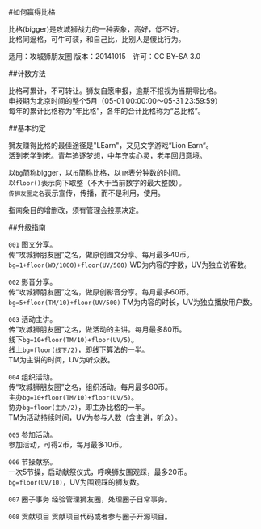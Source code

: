 #如何赢得比格

比格(bigger)是攻城狮战力的一种表象，高好，低不好。  
比格同逼格，可牛可装，和自己比，比别人是傻比行为。  

适用：攻城狮朋友圈  版本：20141015　许可：CC BY-SA 3.0

##计数方法

比格可累计，不可转让。狮友自愿申报，逾期不报视为当期零比格。  
申报期为北京时间的整个5月（05-01 00:00:00～05-31 23:59:59）  
每年的累计比格称为“年比格”，各年的合计比格称为“总比格”。

##基本约定

狮友赚得比格的最佳途径是"LEarn"，又见文字游戏“Lion Earn“。  
活到老学到老。青年追逐梦想，中年充实心灵，老年回归意境。  

以`bg`简称bigger，以`币`简称比格，以`TM`表分钟数的时间。  
以`floor()`表示向下取整（不大于当前数字的最大整数）。  
`传狮友圈之名`表示宣传，传播，而不是利用，使用。

指南条目的增删改，须有管理会投票决定。

##升级指南

`001` 图文分享。  
传“攻城狮朋友圈”之名，做原创图文分享。每月最多40币。  
`bg=1+floor(WD/1000)+floor(UV/500)`
WD为内容的字数，UV为独立访客数。  

`002` 影音分享。  
传“攻城狮朋友圈”之名，做原创影音分享。每月最多60币。  
`bg=5+floor(TM/10)+floor(UV/500)`
TM为内容的时长，UV为独立播放用户数。  

`003` 活动主讲。  
传“攻城狮朋友圈”之名，做活动的主讲。每月最多80币。  
线下`bg=10+floor(TM/10)+floor(UV/5)`。  
线上`bg=floor(线下/2)`，即线下算法的一半。  
TM为主讲的时间，UV为听众数。

`004` 组织活动。  
传“攻城狮朋友圈”之名，组织活动。每月最多80币。  
主办`bg=10+floor(TM/10)+floor(UV/5)`。  
协办`bg=floor(主办/2)`，即主办比格的一半。  
TM为活动持续时间，UV为参与人数（含主讲，听众）。

`005` 参加活动。  
参加活动，可得2币，每月最多10币。  

`006` 节操献祭。  
一次5节操，启动献祭仪式，呼唤狮友围观踩，最多20币。  
`bg=floor(UV/10)`，UV为围观踩的狮友数。

`007` 圈子事务
经验管理狮友圈，处理圈子日常事务。  

`008` 贡献项目
贡献项目代码或者参与圈子开源项目。  
